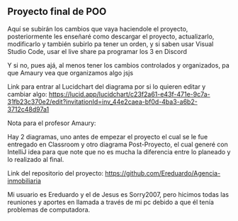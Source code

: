 ## Proyecto final de POO

Aquí se subirán los cambios que vaya haciendole el proyecto, posteriormente les enseñaré como descargar el proyecto,
actualizarlo, modificarlo y también subirlo pa tener un orden, y si saben usar Visual Studio Code, usar el live share pa
programar los 3 en Discord

Y si no, pues ajá, al menos tener los cambios controlados y organizados, pa que Amaury vea que organizamos algo jsjs

Link para entrar al Lucidchart del diagrama por si lo quieren editar y cambiar algo:
https://lucid.app/lucidchart/c23f2a61-e43f-471e-9c7a-31fb23c370e2/edit?invitationId=inv_44e2caea-bf0d-4ba3-a6b2-3712c48d97a1

Nota para el profesor Amaury:

Hay 2 diagramas, uno antes de empezar el proyecto el cual se le fue entregado en Classroom 
y otro diagrama Post-Proyecto, el cual generé con IntelliJ idea para que note que no es mucha la diferencia entre lo planeado y lo realizado al final.

Link del repositorio del proyecto:
https://github.com/Ereduardo/Agencia-inmobiliaria

Mi usuario es Ereduardo y el de Jesus es Sorry2007, pero hicimos todas las reuniones y aportes en llamada a través de mi pc debido a que él tenía problemas de computadora.

##
